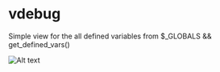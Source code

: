 # vdebug
Simple view for the all defined variables from $_GLOBALS &amp;&amp; get_defined_vars()






![Alt text](/../vdebug/screen.jpg?raw=true "Optional Title")
